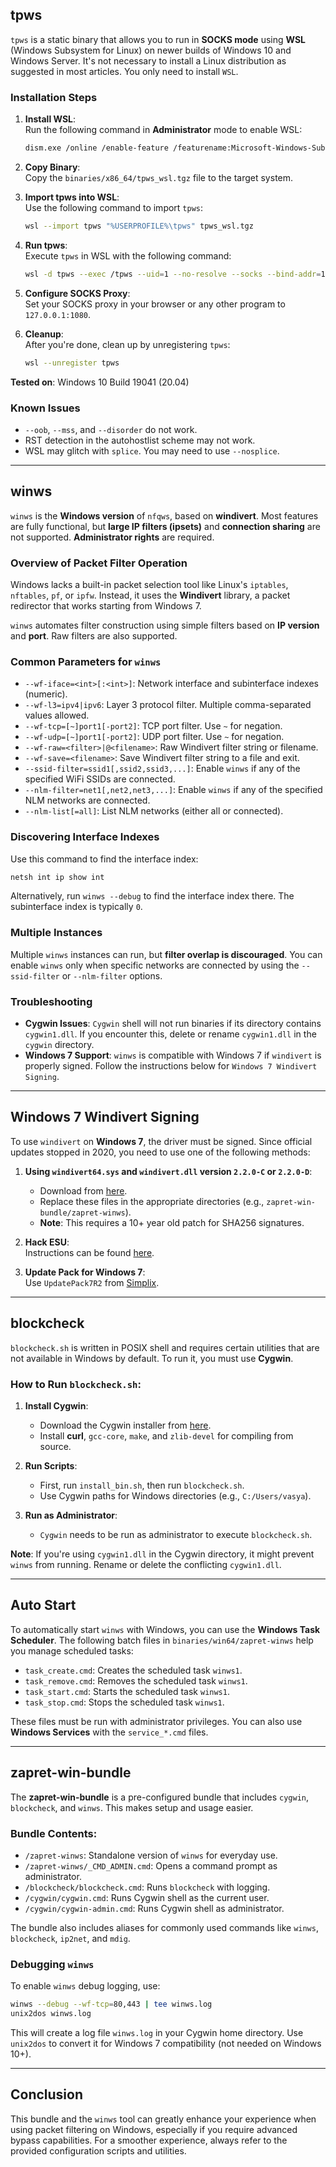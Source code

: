 ## tpws

`tpws` is a static binary that allows you to run in **SOCKS mode** using **WSL** (Windows Subsystem for Linux) on newer builds of Windows 10 and Windows Server. It's not necessary to install a Linux distribution as suggested in most articles. You only need to install `WSL`.

### Installation Steps

1. **Install WSL**:  
   Run the following command in **Administrator** mode to enable WSL:
   ```bash
   dism.exe /online /enable-feature /featurename:Microsoft-Windows-Subsystem-Linux /all
   ```

2. **Copy Binary**:  
   Copy the `binaries/x86_64/tpws_wsl.tgz` file to the target system.

3. **Import tpws into WSL**:  
   Use the following command to import `tpws`:
   ```bash
   wsl --import tpws "%USERPROFILE%\tpws" tpws_wsl.tgz
   ```

4. **Run tpws**:  
   Execute `tpws` in WSL with the following command:
   ```bash
   wsl -d tpws --exec /tpws --uid=1 --no-resolve --socks --bind-addr=127.0.0.1 --port=1080 <fooling_options>
   ```

5. **Configure SOCKS Proxy**:  
   Set your SOCKS proxy in your browser or any other program to `127.0.0.1:1080`.

6. **Cleanup**:  
   After you're done, clean up by unregistering `tpws`:
   ```bash
   wsl --unregister tpws
   ```

**Tested on**: Windows 10 Build 19041 (20.04)

### Known Issues

- `--oob`, `--mss`, and `--disorder` do not work.
- RST detection in the autohostlist scheme may not work.
- WSL may glitch with `splice`. You may need to use `--nosplice`.

---

## winws

`winws` is the **Windows version** of `nfqws`, based on **windivert**. Most features are fully functional, but **large IP filters (ipsets)** and **connection sharing** are not supported. **Administrator rights** are required.

### Overview of Packet Filter Operation

Windows lacks a built-in packet selection tool like Linux's `iptables`, `nftables`, `pf`, or `ipfw`. Instead, it uses the **Windivert** library, a packet redirector that works starting from Windows 7.

`winws` automates filter construction using simple filters based on **IP version** and **port**. Raw filters are also supported.

### Common Parameters for `winws`

- `--wf-iface=<int>[:<int>]`: Network interface and subinterface indexes (numeric).
- `--wf-l3=ipv4|ipv6`: Layer 3 protocol filter. Multiple comma-separated values allowed.
- `--wf-tcp=[~]port1[-port2]`: TCP port filter. Use `~` for negation.
- `--wf-udp=[~]port1[-port2]`: UDP port filter. Use `~` for negation.
- `--wf-raw=<filter>|@<filename>`: Raw Windivert filter string or filename.
- `--wf-save=<filename>`: Save Windivert filter string to a file and exit.
- `--ssid-filter=ssid1[,ssid2,ssid3,...]`: Enable `winws` if any of the specified WiFi SSIDs are connected.
- `--nlm-filter=net1[,net2,net3,...]`: Enable `winws` if any of the specified NLM networks are connected.
- `--nlm-list[=all]`: List NLM networks (either all or connected).

### Discovering Interface Indexes

Use this command to find the interface index:
```bash
netsh int ip show int
```
Alternatively, run `winws --debug` to find the interface index there. The subinterface index is typically `0`.

### Multiple Instances

Multiple `winws` instances can run, but **filter overlap is discouraged**. You can enable `winws` only when specific networks are connected by using the `--ssid-filter` or `--nlm-filter` options.

### Troubleshooting

- **Cygwin Issues**: `Cygwin` shell will not run binaries if its directory contains `cygwin1.dll`. If you encounter this, delete or rename `cygwin1.dll` in the `cygwin` directory.
- **Windows 7 Support**: `winws` is compatible with Windows 7 if `windivert` is properly signed. Follow the instructions below for `Windows 7 Windivert Signing`.

---

## Windows 7 Windivert Signing

To use `windivert` on **Windows 7**, the driver must be signed. Since official updates stopped in 2020, you need to use one of the following methods:

1. **Using `windivert64.sys` and `windivert.dll` version `2.2.0-C` or `2.2.0-D`**:
   - Download from [here](https://reqrypt.org/download).
   - Replace these files in the appropriate directories (e.g., `zapret-win-bundle/zapret-winws`).
   - **Note**: This requires a 10+ year old patch for SHA256 signatures.

2. **Hack ESU**:  
   Instructions can be found [here](https://hackandpwn.com/windows-7-esu-patching).

3. **Update Pack for Windows 7**:  
   Use `UpdatePack7R2` from [Simplix](https://blog.simplix.info).

---

## blockcheck

`blockcheck.sh` is written in POSIX shell and requires certain utilities that are not available in Windows by default. To run it, you must use **Cygwin**.

### How to Run `blockcheck.sh`:

1. **Install Cygwin**:
   - Download the Cygwin installer from [here](https://www.cygwin.com/setup-x86_64.exe).
   - Install **curl**, `gcc-core`, `make`, and `zlib-devel` for compiling from source.

2. **Run Scripts**:
   - First, run `install_bin.sh`, then run `blockcheck.sh`.
   - Use Cygwin paths for Windows directories (e.g., `C:/Users/vasya`).

3. **Run as Administrator**:
   - `Cygwin` needs to be run as administrator to execute `blockcheck.sh`.

**Note**: If you're using `cygwin1.dll` in the Cygwin directory, it might prevent `winws` from running. Rename or delete the conflicting `cygwin1.dll`.

---

## Auto Start

To automatically start `winws` with Windows, you can use the **Windows Task Scheduler**. The following batch files in `binaries/win64/zapret-winws` help you manage scheduled tasks:

- `task_create.cmd`: Creates the scheduled task `winws1`.
- `task_remove.cmd`: Removes the scheduled task `winws1`.
- `task_start.cmd`: Starts the scheduled task `winws1`.
- `task_stop.cmd`: Stops the scheduled task `winws1`.

These files must be run with administrator privileges. You can also use **Windows Services** with the `service_*.cmd` files.

---

## zapret-win-bundle

The **zapret-win-bundle** is a pre-configured bundle that includes `cygwin`, `blockcheck`, and `winws`. This makes setup and usage easier.

### Bundle Contents:

- `/zapret-winws`: Standalone version of `winws` for everyday use.
- `/zapret-winws/_CMD_ADMIN.cmd`: Opens a command prompt as administrator.
- `/blockcheck/blockcheck.cmd`: Runs `blockcheck` with logging.
- `/cygwin/cygwin.cmd`: Runs Cygwin shell as the current user.
- `/cygwin/cygwin-admin.cmd`: Runs Cygwin shell as administrator.

The bundle also includes aliases for commonly used commands like `winws`, `blockcheck`, `ip2net`, and `mdig`.

### Debugging `winws`

To enable `winws` debug logging, use:
```bash
winws --debug --wf-tcp=80,443 | tee winws.log
unix2dos winws.log
```
This will create a log file `winws.log` in your Cygwin home directory. Use `unix2dos` to convert it for Windows 7 compatibility (not needed on Windows 10+).

---

## Conclusion

This bundle and the `winws` tool can greatly enhance your experience when using packet filtering on Windows, especially if you require advanced bypass capabilities. For a smoother experience, always refer to the provided configuration scripts and utilities.
